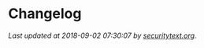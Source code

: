 # Changelog

_Last updated at 2018-09-02 07:30:07 by [securitytext.org](https://securitytext.org)._
